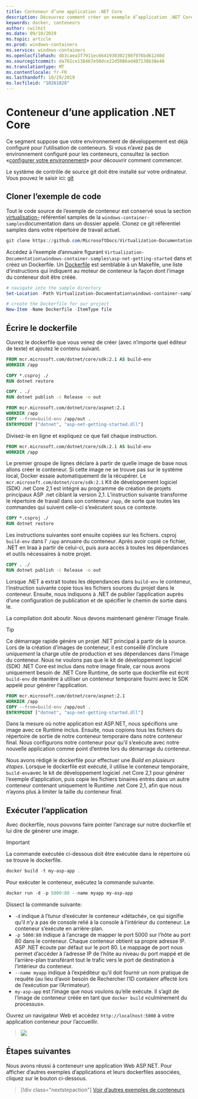 ```yaml
---
title: Conteneur d’une application .NET Core
description: Découvrez comment créer un exemple d’application .NET Core avec des conteneurs
keywords: docker, conteneurs
author: cwilhit
ms.date: 09/10/2019
ms.topic: article
ms.prod: windows-containers
ms.service: windows-containers
ms.openlocfilehash: db3caea3f7911ec6641930302198f976bd61240d
ms.sourcegitcommit: da762ce138467e50dce22d5086ad407138b38e48
ms.translationtype: MT
ms.contentlocale: fr-FR
ms.lasthandoff: 10/29/2019
ms.locfileid: "10261828"
---
```

# <a name="containerize-a-net-core-app"></a>Conteneur d’une application .NET Core

Ce segment suppose que votre environnement de développement est déjà configuré pour l’utilisation de conteneurs. Si vous n’avez pas de environnement configuré pour les conteneurs, consultez la section «[configurer votre environnement](./set-up-environment.md)» pour découvrir comment commencer.

Le système de contrôle de source git doit être installé sur votre ordinateur. Vous pouvez le saisir ici: [git](https://git-scm.com/download)

## <a name="clone-the-sample-code"></a>Cloner l’exemple de code

Tout le code source de l’exemple de conteneur est conservé sous la section [virtualisation-](https://github.com/MicrosoftDocs/Virtualization-Documentation) référentiel samples de la `windows-container-samples`documentation dans un dossier appelé. Clonez ce git référentiel samples dans votre répertoire de travail actuel.

```Powershell
git clone https://github.com/MicrosoftDocs/Virtualization-Documentation.git
```

Accédez à l’exemple d’annuaire figurant `Virtualization-Documentation\windows-container-samples\asp-net-getting-started` dans et créez un Dockerfile. Un [Dockerfile](https://docs.docker.com/engine/reference/builder/) est semblable à un Makefile, une liste d’instructions qui indiquent au moteur de conteneur la façon dont l’image du conteneur doit être créée.

```Powershell
# navigate into the sample directory
Set-Location -Path Virtualization-Documentation\windows-container-samples\asp-net-getting-started

# create the Dockerfile for our project
New-Item -Name Dockerfile -ItemType file
```

## <a name="write-the-dockerfile"></a>Écrire le dockerfile

Ouvrez le dockerfile que vous venez de créer (avec n’importe quel éditeur de texte) et ajoutez le contenu suivant.

```Dockerfile
FROM mcr.microsoft.com/dotnet/core/sdk:2.1 AS build-env
WORKDIR /app

COPY *.csproj ./
RUN dotnet restore

COPY . ./
RUN dotnet publish -c Release -o out

FROM mcr.microsoft.com/dotnet/core/aspnet:2.1
WORKDIR /app
COPY --from=build-env /app/out .
ENTRYPOINT ["dotnet", "asp-net-getting-started.dll"]
```

Divisez-le en ligne et expliquez ce que fait chaque instruction.

```Dockerfile
FROM mcr.microsoft.com/dotnet/core/sdk:2.1 AS build-env
WORKDIR /app
```

Le premier groupe de lignes déclare à partir de quelle image de base nous allons créer le conteneur. Si cette image ne se trouve pas sur le système local, Docker essaie automatiquement de la récupérer. Le `mcr.microsoft.com/dotnet/core/sdk:2.1` Kit de développement logiciel (SDK) .net Core 2,1 est intégré au programme de création de projets principaux ASP .net ciblant la version 2,1. L’instruction suivante transforme le répertoire de travail dans son conteneur `/app`, de sorte que toutes les commandes qui suivent celle-ci s’exécutent sous ce contexte.

```Dockerfile
COPY *.csproj ./
RUN dotnet restore
```

Les instructions suivantes sont ensuite copiées sur les fichiers. csproj `build-env` dans l' `/app` annuaire du conteneur. Après avoir copié ce fichier, .NET en liraa à partir de celui-ci, puis aura accès à toutes les dépendances et outils nécessaires à notre projet.

```Dockerfile
COPY . ./
RUN dotnet publish -c Release -o out
```

Lorsque .NET a extrait toutes les dépendances dans `build-env` le conteneur, l’instruction suivante copie tous les fichiers sources du projet dans le conteneur. Ensuite, nous indiquons à .NET de publier l’application auprès d’une configuration de publication et de spécifier le chemin de sortie dans le.

La compilation doit aboutir. Nous devons maintenant générer l’image finale. 

> [!TIP]
> Ce démarrage rapide génère un projet .NET principal à partir de la source. Lors de la création d’images de conteneur, il est conseillé d’inclure _uniquement_ la charge utile de production et ses dépendances dans l’image du conteneur. Nous ne voulons pas que le kit de développement logiciel (SDK) .NET Core est inclus dans notre image finale, car nous avons uniquement besoin de .NET Core Runtime, de sorte que dockerfile est écrit `build-env` de manière à utiliser un conteneur temporaire fourni avec le SDK appelé pour générer l’application.

```Dockerfile
FROM mcr.microsoft.com/dotnet/core/aspnet:2.1
WORKDIR /app
COPY --from=build-env /app/out .
ENTRYPOINT ["dotnet", "asp-net-getting-started.dll"]
```

Dans la mesure où notre application est ASP.NET, nous spécifions une image avec ce Runtime inclus. Ensuite, nous copions tous les fichiers du répertoire de sortie de notre conteneur temporaire dans notre conteneur final. Nous configurons notre conteneur pour qu’il s’exécute avec notre nouvelle application comme point d’entrée lors du démarrage du conteneur.

Nous avons rédigé le dockerfile pour effectuer une _Build en plusieurs étapes_. Lorsque le dockerfile est exécuté, il utilise le conteneur temporaire, `build-env`avec le kit de développement logiciel .net Core 2,1 pour générer l’exemple d’application, puis copie les fichiers binaires entrés dans un autre conteneur contenant uniquement le Runtime .net Core 2,1, afin que nous n’ayons plus à limiter la taille du conteneur final.

## <a name="run-the-app"></a>Exécuter l’application

Avec dockerfile, nous pouvons faire pointer l’ancrage sur notre dockerfile et lui dire de générer une image. 

>[!IMPORTANT]
>La commande exécutée ci-dessous doit être exécutée dans le répertoire où se trouve le dockerfile.

```Powershell
docker build -t my-asp-app .
```

Pour exécuter le conteneur, exécutez la commande suivante.

```Powershell
docker run -d -p 5000:80 --name myapp my-asp-app
```

Dissect la commande suivante:

* `-d` indique à l’tunur d’exécuter le conteneur «détaché», ce qui signifie qu’il n’y a pas de console relié à la console à l’intérieur du conteneur. Le conteneur s’exécute en arrière-plan. 
* `-p 5000:80` indique à l’ancrage de mapper le port 5000 sur l’hôte au port 80 dans le conteneur. Chaque conteneur obtient sa propre adresse IP. ASP .NET écoute par défaut sur le port 80. Le mappage de port nous permet d’accéder à l’adresse IP de l’hôte au niveau du port mappé et de l’arrière-plan transférant tout le trafic vers le port de destination à l’intérieur du conteneur.
* `--name myapp` indique à l’expéditeur qu’il doit fournir un nom pratique de requête (au lieu d’avoir besoin de Rechercher l’ID contaienr affecté lors de l’exécution par l’Arrimateur).
* `my-asp-app` est l’image que nous voulons qu’elle exécute. Il s’agit de l’image de conteneur créée en tant que `docker build` «culminement du processus».

Ouvrez un navigateur Web et accédez `http://localhost:5000` à votre application conteneur pour l’accueillir.

>![](media/SampleAppScreenshot.png)

## <a name="next-steps"></a>Étapes suivantes

Nous avons réussi à conteneurr une application Web ASP.NET. Pour afficher d’autres exemples d’applications et leurs dockerfiles associées, cliquez sur le bouton ci-dessous.

> [!div class="nextstepaction"]
> [Voir d’autres exemples de conteneurs](../samples.md)
